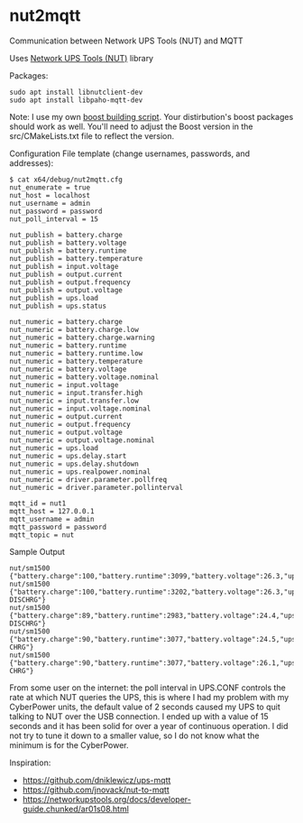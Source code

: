 # nut2mqtt
Communication between Network UPS Tools (NUT) and MQTT

Uses [Network UPS Tools (NUT)](https://networkupstools.org/docs/developer-guide.chunked/ar01s08.html) library

Packages:
```
sudo apt install libnutclient-dev
sudo apt install libpaho-mqtt-dev
```

Note: I use my own [boost building script](https://github.com/rburkholder/libs-build).  Your distirbution's
boost packages should work as well.  You'll need to adjust the Boost version in the src/CMakeLists.txt
file to reflect the version.

Configuration File template (change usernames, passwords, and addresses):
```
$ cat x64/debug/nut2mqtt.cfg
nut_enumerate = true
nut_host = localhost
nut_username = admin
nut_password = password
nut_poll_interval = 15

nut_publish = battery.charge
nut_publish = battery.voltage
nut_publish = battery.runtime
nut_publish = battery.temperature
nut_publish = input.voltage
nut_publish = output.current
nut_publish = output.frequency
nut_publish = output.voltage
nut_publish = ups.load
nut_publish = ups.status

nut_numeric = battery.charge
nut_numeric = battery.charge.low
nut_numeric = battery.charge.warning
nut_numeric = battery.runtime
nut_numeric = battery.runtime.low
nut_numeric = battery.temperature
nut_numeric = battery.voltage
nut_numeric = battery.voltage.nominal
nut_numeric = input.voltage
nut_numeric = input.transfer.high
nut_numeric = input.transfer.low
nut_numeric = input.voltage.nominal
nut_numeric = output.current
nut_numeric = output.frequency
nut_numeric = output.voltage
nut_numeric = output.voltage.nominal
nut_numeric = ups.load
nut_numeric = ups.delay.start
nut_numeric = ups.delay.shutdown
nut_numeric = ups.realpower.nominal
nut_numeric = driver.parameter.pollfreq
nut_numeric = driver.parameter.pollinterval

mqtt_id = nut1
mqtt_host = 127.0.0.1
mqtt_username = admin
mqtt_password = password
mqtt_topic = nut
```

Sample Output
```
nut/sm1500 {"battery.charge":100,"battery.runtime":3099,"battery.voltage":26.3,"ups.status":"OL"}
nut/sm1500 {"battery.charge":100,"battery.runtime":3202,"battery.voltage":26.3,"ups.status":"OB DISCHRG"}
nut/sm1500 {"battery.charge":89,"battery.runtime":2983,"battery.voltage":24.4,"ups.status":"OB DISCHRG"}
nut/sm1500 {"battery.charge":90,"battery.runtime":3077,"battery.voltage":24.5,"ups.status":"OL CHRG"}
nut/sm1500 {"battery.charge":90,"battery.runtime":3077,"battery.voltage":26.1,"ups.status":"OL CHRG"}
```

From some user on the internet:  the poll interval in UPS.CONF controls the rate at which NUT queries the UPS, this is where I had my problem with my CyberPower units, the default value of 2 seconds caused my UPS to quit talking to NUT over the USB connection. I ended up with a value of 15 seconds and it has been solid for over a year of continuous operation. I did not try to tune it down to a smaller value, so I do not know what the minimum is for the CyberPower.

Inspiration:

* https://github.com/dniklewicz/ups-mqtt
* https://github.com/jnovack/nut-to-mqtt
* https://networkupstools.org/docs/developer-guide.chunked/ar01s08.html
